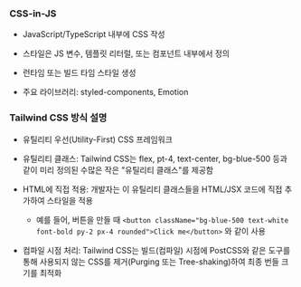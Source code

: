 ### CSS-in-JS

- JavaScript/TypeScript 내부에 CSS 작성

- 스타일은 JS 변수, 템플릿 리터럴, 또는 컴포넌트 내부에서 정의

- 런타임 또는 빌드 타임 스타일 생성

- 주요 라이브러리: styled-components, Emotion

### Tailwind CSS 방식 설명

- 유틸리티 우선(Utility-First) CSS 프레임워크

- 유틸리티 클래스: Tailwind CSS는 flex, pt-4, text-center, bg-blue-500 등과 같이 미리 정의된 수많은 작은 "유틸리티 클래스"를 제공함

- HTML에 직접 적용: 개발자는 이 유틸리티 클래스들을 HTML/JSX 코드에 직접 추가하여 스타일을 적용

  - 예를 들어, 버튼을 만들 때 `<button className="bg-blue-500 text-white font-bold py-2 px-4 rounded">Click me</button>` 와 같이 사용

- 컴파일 시점 처리: Tailwind CSS는 빌드(컴파일) 시점에 PostCSS와 같은 도구를 통해 사용되지 않는 CSS를 제거(Purging 또는 Tree-shaking)하여 최종 번들 크기를 최적화
